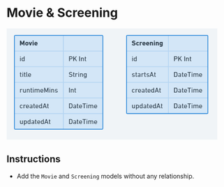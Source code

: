 # Movie & Screening

![](./assets/MovieScreening_NoRelation.PNG)

## Instructions

- Add the `Movie` and `Screening` models without any relationship.
